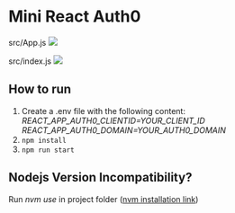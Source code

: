 
# Mini React Auth0
src/App.js
![](https://i.imgur.com/bKxuQsF.png)

  
src/index.js
![](https://i.imgur.com/VWAz8fu.png)

## How to run
 1. Create a .env file with the following content:
	 *REACT_APP_AUTH0_CLIENTID=YOUR_CLIENT_ID
	REACT_APP_AUTH0_DOMAIN=YOUR_AUTH0_DOMAIN*
 3. `npm install`
 4. `npm run start`

## Nodejs Version Incompatibility?
Run *nvm use* in project folder ([nvm installation link](https://github.com/nvm-sh/nvm))